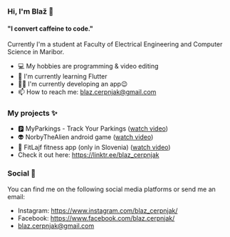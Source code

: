 ### Hi, I'm Blaž 👋

#### "I convert caffeine to code."

Currently I'm a student at Faculty of Electrical Engineering and Computer Science in Maribor.

- 💻 My hobbies are programming & video editing
- 📖 I'm currently learning Flutter
- 👨‍💻 I'm currently developing an app😉
- 📫 How to reach me: blaz.cerpnjak@gmail.com

### My projects ✨

- :parking: MyParkings - Track Your Parkings ([watch video](https://www.youtube.com/watch?v=vIINvSmjVFQ))
- 👽 NorbyTheAlien android game ([watch video](https://www.youtube.com/watch?v=zE656Sn_4AQ))
- 🍎 FitLajf fitness app (only in Slovenia) ([watch video](https://www.youtube.com/watch?v=5YENHYN3NoE))
- Check it out here: https://linktr.ee/blaz_cerpnjak

### Social 📱

You can find me on the following social media platforms or send me an email:
- Instagram: https://www.instagram.com/blaz_cerpnjak/
- Facebook: https://www.facebook.com/blaz.cerpnjak/
- blaz.cerpnjak@gmail.com

<!--
**blaz-cerpnjak/blaz-cerpnjak** is a ✨ _special_ ✨ repository because its `README.md` (this file) appears on your GitHub profile.

Here are some ideas to get you started:

- 🔭 I’m currently working on ...
- 🌱 I’m currently learning ...
- 👯 I’m looking to collaborate on ...
- 🤔 I’m looking for help with ...
- 💬 Ask me about ...
- 📫 How to reach me: ...
- 😄 Pronouns: ...
- ⚡ Fun fact: ...
-->
